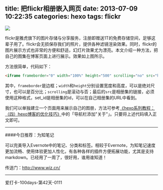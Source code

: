 title: 把flickr相册嵌入网页
date: 2013-07-09 10:22:35
categories: hexo
tags: flickr
---
![](/img/flickr.png)

flickr是雅虎旗下的图片存储与分享服务，注册即赠送1T的免费存储空间，足够这辈子用了。flickr会无损保存我们的照片，提供各种滤镜渲染效果。同时，flickr的图片展示方式也非常的方便和舒适，幻灯片效果尤为漂亮。本文介绍一种方法，把自己的图集在博客页面上进行展示。效果如上图所示。

<!--more-->

方法很简单，代码如下：

```html
<iframe frameborder="0" width="100%" height="500" scrolling="no" src="http://www.flickr.com/slideShow/index.gne?set_id=#####"></iframe> 
```

其中，`frameborder`是边框；`width`和`height`分别设置宽度和高度，可以是绝对尺寸，也可以是百分比；`scrolling`是滚动与否；最后的`src`是相册集的链接，必须使用这种格式，set_id是相册集的id，可以在自己相册集的URL中看到。

我们可以单独建立一个页面用来展示自己的图册，方法可参考[《hexo系列教程：（四）hexo博客的优化技巧》](http://zipperary.com/2013/05/30/hexo-guide-4/)中的「导航栏添加"关于"」。只要将上述代码填入正文即可。

---

####今日推荐：为知笔记

可以完美导入Evernote中的笔记、分类和标签。相较于Evernote，为知笔记速度更加流畅、使用体验更加人性化，有各种各样的插件方便拓展功能，尤其是支持markdown。已经用了一周了，很好用，谁用谁知道！

传送门：<http://www.wiz.cn/>

---
爱打卡-100days-第42天-0111